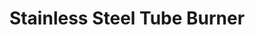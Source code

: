 ---
title: "Stainless Steel Tube Burner"
description: "STB001~003"
draft: false
image1 : 
  - name : "images/portfolio/Stainless-Steel-Tube-Burner/stb001_003.jpg"
bg_image: "images/BurnerGroup.jpg"
category: "Stainless Steel Tube Burner"
information:
  - label : "Item"
    info : "STB001"
  - label : "Description"
    info : '26" U shaped burner'
  - label : "Material"
    info : "Stainless steel 304 & 430"
  - label : "Size"
    info : '3/4"OD X 3-1/2"OD X 26"L <br><br>'

  - label : "Item"
    info : "STB002"
  - label : "Description"
    info : '28.5" U shaped burner'
  - label : "Material"
    info : "Stainless steel 304 & 430"
  - label : "Size"
    info : '3/4"OD X 3-1/2"OD X 28-1/2"L <br><br>'

  - label : "Item"
    info : "STB002"
  - label : "Description"
    info : '30" U shaped burner'
  - label : "Material"
    info : "Stainless steel 304 & 430"
  - label : "Size"
    info : '3/4"OD X 3-1/2"OD X 30"L'
---